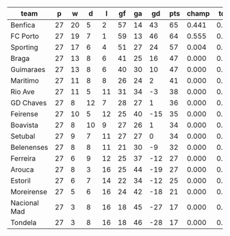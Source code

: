 |     team     | p  | w  | d  | l  | gf | ga | gd  | pts | champ | top2  | top3  | top4  |  5-7  | bot4  | bot3  | bot2  |
|--------------|----|----|----|----|----|----|-----|-----|-------|-------|-------|-------|-------|-------|-------|-------|
| Benfica      | 27 | 20 |  5 |  2 | 57 | 14 |  43 |  65 | 0.441 | 0.975 | 1.000 | 1.000 | 0.000 | 0.000 | 0.000 | 0.000|
| FC Porto     | 27 | 19 |  7 |  1 | 59 | 13 |  46 |  64 | 0.555 | 0.987 | 1.000 | 1.000 | 0.000 | 0.000 | 0.000 | 0.000|
| Sporting     | 27 | 17 |  6 |  4 | 51 | 27 |  24 |  57 | 0.004 | 0.038 | 0.964 | 0.997 | 0.003 | 0.000 | 0.000 | 0.000|
| Braga        | 27 | 13 |  8 |  6 | 41 | 25 |  16 |  47 | 0.000 | 0.000 | 0.026 | 0.550 | 0.450 | 0.000 | 0.000 | 0.000|
| Guimaraes    | 27 | 13 |  8 |  6 | 40 | 30 |  10 |  47 | 0.000 | 0.000 | 0.010 | 0.443 | 0.556 | 0.000 | 0.000 | 0.000|
| Maritimo     | 27 | 11 |  8 |  8 | 26 | 24 |   2 |  41 | 0.000 | 0.000 | 0.000 | 0.008 | 0.827 | 0.000 | 0.000 | 0.000|
| Rio Ave      | 27 | 11 |  5 | 11 | 31 | 34 |  -3 |  38 | 0.000 | 0.000 | 0.000 | 0.001 | 0.593 | 0.000 | 0.000 | 0.000|
| GD Chaves    | 27 |  8 | 12 |  7 | 28 | 27 |   1 |  36 | 0.000 | 0.000 | 0.000 | 0.000 | 0.224 | 0.000 | 0.000 | 0.000|
| Feirense     | 27 | 10 |  5 | 12 | 25 | 40 | -15 |  35 | 0.000 | 0.000 | 0.000 | 0.000 | 0.039 | 0.006 | 0.000 | 0.000|
| Boavista     | 27 |  8 | 10 |  9 | 27 | 26 |   1 |  34 | 0.000 | 0.000 | 0.000 | 0.000 | 0.137 | 0.001 | 0.000 | 0.000|
| Setubal      | 27 |  9 |  7 | 11 | 27 | 27 |   0 |  34 | 0.000 | 0.000 | 0.000 | 0.000 | 0.156 | 0.001 | 0.000 | 0.000|
| Belenenses   | 27 |  8 |  8 | 11 | 21 | 30 |  -9 |  32 | 0.000 | 0.000 | 0.000 | 0.000 | 0.016 | 0.028 | 0.003 | 0.000|
| Ferreira     | 27 |  6 |  9 | 12 | 25 | 37 | -12 |  27 | 0.000 | 0.000 | 0.000 | 0.000 | 0.000 | 0.265 | 0.044 | 0.001|
| Arouca       | 27 |  8 |  3 | 16 | 25 | 44 | -19 |  27 | 0.000 | 0.000 | 0.000 | 0.000 | 0.000 | 0.326 | 0.079 | 0.008|
| Estoril      | 27 |  6 |  7 | 14 | 22 | 34 | -12 |  25 | 0.000 | 0.000 | 0.000 | 0.000 | 0.000 | 0.443 | 0.103 | 0.016|
| Moreirense   | 27 |  5 |  6 | 16 | 24 | 42 | -18 |  21 | 0.000 | 0.000 | 0.000 | 0.000 | 0.000 | 0.936 | 0.814 | 0.278|
| Nacional Mad | 27 |  3 |  8 | 16 | 18 | 45 | -27 |  17 | 0.000 | 0.000 | 0.000 | 0.000 | 0.000 | 0.996 | 0.978 | 0.841|
| Tondela      | 27 |  3 |  8 | 16 | 18 | 46 | -28 |  17 | 0.000 | 0.000 | 0.000 | 0.000 | 0.000 | 0.997 | 0.979 | 0.855|
